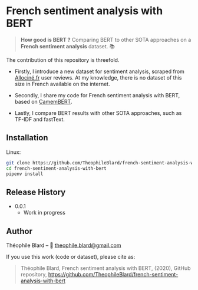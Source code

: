 # French sentiment analysis with BERT
> **How good is BERT ?** Comparing BERT to other SOTA approaches on a **French sentiment analysis** dataset. :books:

The contribution of this repository is threefold.

- Firstly, I introduce a new dataset for sentiment analysis, scraped from [Allociné.fr](http://www.allocine.fr/) user reviews.
At my knowledge, there is no dataset of this size in French available on the internet.

- Secondly, I share my code for French sentiment analysis with BERT, based on [CamemBERT](https://camembert-model.fr/).

- Lastly, I compare BERT results with other SOTA approaches, such as TF-IDF and fastText.

## Installation

Linux:

```sh
git clone https://github.com/TheophileBlard/french-sentiment-analysis-with-bert/
cd french-sentiment-analysis-with-bert
pipenv install
```

## Release History

* 0.0.1
    * Work in progress

## Author

Théophile Blard – :email: theophile.blard@gmail.com

If you use this work (code or dataset), please cite as:

> Théophile Blard, French sentiment analysis with BERT, (2020), GitHub repository, https://github.com/TheophileBlard/french-sentiment-analysis-with-bert
